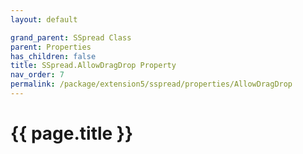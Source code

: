 ```yaml
---
layout: default

grand_parent: SSpread Class
parent: Properties
has_children: false
title: SSpread.AllowDragDrop Property
nav_order: 7
permalink: /package/extension5/sspread/properties/AllowDragDrop
---
```

# {{ page.title }}
